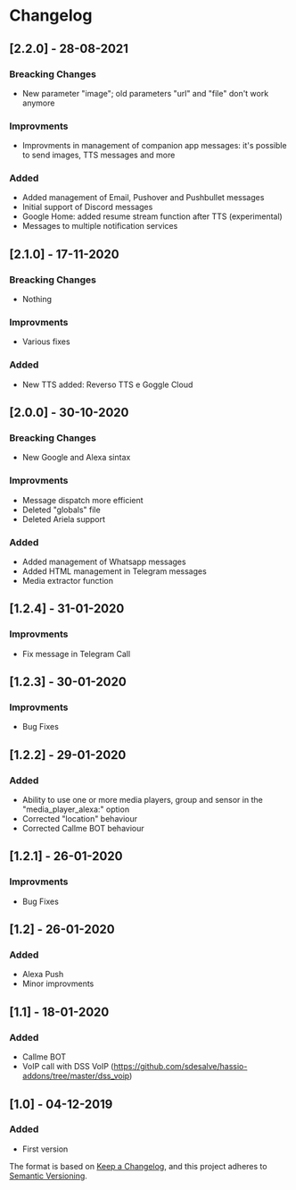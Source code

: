 # Changelog

## [2.2.0] - 28-08-2021

### Breacking Changes
- New parameter "image"; old parameters "url" and "file" don't work anymore 

### Improvments
- Improvments in management of companion app messages: it's possible to send images, TTS messages and more

### Added
- Added management of Email, Pushover and Pushbullet messages
- Initial support of Discord messages
- Google Home: added resume stream function after TTS (experimental)
- Messages to multiple notification services

## [2.1.0] - 17-11-2020

### Breacking Changes
- Nothing

### Improvments
- Various fixes

### Added
- New TTS added: Reverso TTS e Goggle Cloud

## [2.0.0] - 30-10-2020

### Breacking Changes
- New Google and Alexa sintax

### Improvments
- Message dispatch more efficient
- Deleted "globals" file
- Deleted Ariela support

### Added
- Added management of Whatsapp messages
- Added HTML management in Telegram messages
- Media extractor function

## [1.2.4] - 31-01-2020

### Improvments

- Fix message in Telegram Call

## [1.2.3] - 30-01-2020

### Improvments

- Bug Fixes

## [1.2.2] - 29-01-2020

### Added

- Ability to use one or more media players, group and sensor in the "media_player_alexa:" option
- Corrected "location" behaviour
- Corrected Callme BOT behaviour

## [1.2.1] - 26-01-2020

### Improvments

- Bug Fixes

## [1.2] - 26-01-2020

### Added

- Alexa Push
- Minor improvments

## [1.1] - 18-01-2020

### Added

- Callme BOT
- VoIP call with DSS VoIP (https://github.com/sdesalve/hassio-addons/tree/master/dss_voip)

## [1.0] - 04-12-2019

### Added

- First version



The format is based on [Keep a Changelog](https://keepachangelog.com/en/1.0.0/),
and this project adheres to [Semantic Versioning](https://semver.org/spec/v2.0.0.html).
